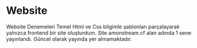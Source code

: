 # Website
Website Denemeleri
Temel Html ve Css bilgimle şablonları parçalayarak yalnızca frontend bir site oluşturdum. Site amonstream.cf alan adında 1 sene yayınlandı. Güncel olarak yayında yer almamaktadır. 
